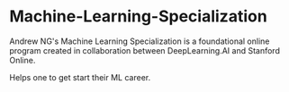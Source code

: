 # Machine-Learning-Specialization

Andrew NG's Machine Learning Specialization is a foundational online program created in collaboration between DeepLearning.AI and Stanford Online.

Helps one to get start their ML career.
